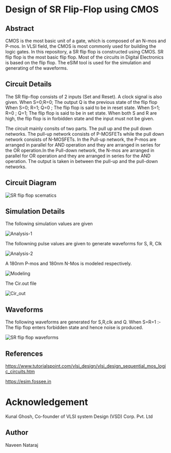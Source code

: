# Design of SR Flip-Flop using CMOS

## Abstract
CMOS is the most basic unit of a gate, which is composed of an N-mos and P-mos. In VLSI field, the CMOS is most commonly used for building the logic gates.
In this repository, a SR flip flop is constructed using CMOS. SR flip flop is the most basic flip flop. Most of the circuits in Digital Electronics is based on the flip flop.
The eSIM tool is used for the simulation and generating of the waveforms.

## Circuit Details

The SR flip-flop consists of 2 inputs (Set and Reset). A clock signal is also given.
When S=0;R=0; The output Q is the previous state of the flip flop
When S=0; R=1; Q=0 ; The flip flop is said to be in reset state.
When S=1; R=0 ; Q=1; The flip flop is said to be in set state.
When both S and R are high, the flip flop is in forbidden state and the input must not be given.

The circuit mainly consits of two parts. The pull up and the pull down networks. The pull-up network consists of P-MOSFETs while the pull down network consists of N-MOSFETs.
In the Pull-up network, the P-mos are arranged in parallel for AND operation and they are arranged in series for the OR operation.In the Pull-down network, the N-mos are arranged in parallel for OR operation and they are arranged in series for the AND operation. The output is taken in between the pull-up and the pull-down networks.

## Circuit Diagram

![SR flip flop scematics](https://user-images.githubusercontent.com/69715923/153440124-41bb6e1c-9d22-44e2-8475-a06e783a78ac.png)

## Simulation Details

The following simulation values are given

![Analysis-1](https://user-images.githubusercontent.com/69715923/153441102-2d179ef5-dbfb-4d3b-bc82-a6ece3761d5b.png)

The followning pulse values are given to generate waveforms for S, R, Clk

![Analysis-2](https://user-images.githubusercontent.com/69715923/153441127-26bcfd63-e22a-4f18-acfa-89edf00d8914.png)

A 180nm P-mos and 180nm N-Mos is modeled respectively.

![Modeling](https://user-images.githubusercontent.com/69715923/153441144-4cd85740-be08-434f-b1df-cdf6e95eaaf5.png)

The Cir.out file

![Cir_out](https://user-images.githubusercontent.com/69715923/153445343-7974da6a-5636-4246-a47e-1b90fec3f326.png)

## Waveforms

The following waveforms are generated for S,R,clk and Q.
When S=R=1 :- 
The flip flop enters forbidden state and hence noise is produced.

![SR flip flop waveforms](https://user-images.githubusercontent.com/69715923/153442694-c63f9042-0905-4f5f-b95f-58fa381374d5.png)

## References

https://www.tutorialspoint.com/vlsi_design/vlsi_design_sequential_mos_logic_circuits.htm

https://esim.fossee.in

 # Acknowledgement

Kunal Ghosh, Co-founder of VLSI system Design (VSD) Corp. Pvt. Ltd

## Author
Naveen Nataraj

